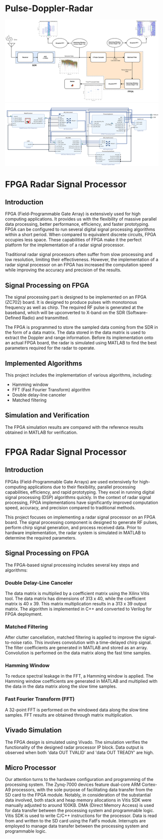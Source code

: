 # Pulse-Doppler-Radar
![alt text](BD.png)
![alt text](VivadoBlockDiagram.png)

# FPGA Radar Signal Processor

## Introduction

FPGA (Field-Programmable Gate Array) is extensively used for high computing applications. It provides us with the flexibility of massive parallel data processing, better performance, efficiency, and faster prototyping. FPGA can be configured to run several digital signal processing algorithms within a short period. When compared to equivalent discrete circuits, FPGA occupies less space. These capabilities of FPGA make it the perfect platform for the implementation of a radar signal processor.

Traditional radar signal processors often suffer from slow processing and low resolution, limiting their effectiveness. However, the implementation of a radar signal processor on an FPGA has increased the computation speed while improving the accuracy and precision of the results.

## Signal Processing on FPGA

The signal processing part is designed to be implemented on an FPGA (ZC702) board. It is designed to produce pulses with monotonous frequency as well as chirp. The required RF pulse is generated at the baseband, which will be upconverted to X-band on the SDR (Software-Defined Radio) and transmitted.

The FPGA is programmed to store the sampled data coming from the SDR in the form of a data matrix. The data stored in the data matrix is used to extract the Doppler and range information. Before its implementation onto an actual FPGA board, the radar is simulated using MATLAB to find the best parameters required for the radar to operate.

## Implemented Algorithms

This project includes the implementation of various algorithms, including:

- Hamming window
- FFT (Fast Fourier Transform) algorithm
- Double delay-line canceler
- Matched filtering

## Simulation and Verification

The FPGA simulation results are compared with the reference results obtained in MATLAB for verification.


# FPGA Radar Signal Processor

## Introduction

FPGAs (Field-Programmable Gate Arrays) are used extensively for high-computing applications due to their flexibility, parallel processing capabilities, efficiency, and rapid prototyping. They excel in running digital signal processing (DSP) algorithms quickly. In the context of radar signal processing, FPGA implementations have significantly improved computation speed, accuracy, and precision compared to traditional methods.

This project focuses on implementing a radar signal processor on an FPGA board. The signal processing component is designed to generate RF pulses, perform chirp signal generation, and process received data. Prior to hardware implementation, the radar system is simulated in MATLAB to determine the required parameters.

## Signal Processing on FPGA

The FPGA-based signal processing includes several key steps and algorithms:

### Double Delay-Line Canceler

The data matrix is multiplied by a coefficient matrix using the Xilinx Vitis tool. The data matrix has dimensions of 313 x 40, while the coefficient matrix is 40 x 39. This matrix multiplication results in a 313 x 39 output matrix. The algorithm is implemented in C++ and converted to Verilog for FPGA deployment.

### Matched Filtering

After clutter cancellation, matched filtering is applied to improve the signal-to-noise ratio. This involves convolution with a time-delayed chirp signal. The filter coefficients are generated in MATLAB and stored as an array. Convolution is performed on the data matrix along the fast time samples.

### Hamming Window

To reduce spectral leakage in the FFT, a Hamming window is applied. The Hamming window coefficients are generated in MATLAB and multiplied with the data in the data matrix along the slow time samples.

### Fast Fourier Transform (FFT)

A 32-point FFT is performed on the windowed data along the slow time samples. FFT results are obtained through matrix multiplication.

## Vivado Simulation

The FPGA design is simulated using Vivado. The simulation verifies the functionality of the designed radar processor IP block. Data output is observed when both 'data OUT TVALID' and 'data OUT TREADY' are high.

## Micro Processor

Our attention turns to the hardware configuration and programming of the processing system. The Zynq-7000 devices feature dual-core ARM Cortex-A9 processors, with the sole purpose of facilitating data transfer from the SD card to the FPGA module. Notably, in consideration of the substantial data involved, both stack and heap memory allocations in Vitis SDK were manually adjusted to around 100KB.
DMA (Direct Memory Access) is used for data transfer between the processing system and programmable logic. Vitis SDK is used to write C/C++ instructions for the processor. Data is read from and written to the SD card using the FatFs module. Interrupts are employed to manage data transfer between the processing system and programmable logic.

